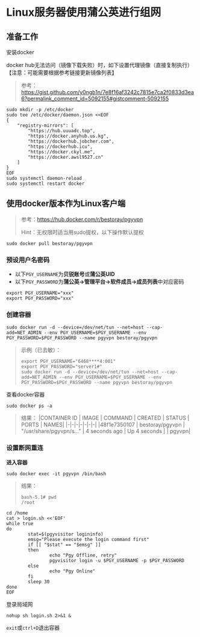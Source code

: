 # Linux服务器使用蒲公英进行组网

## 准备工作

安装docker

docker hub无法访问（镜像下载失败）时，如下设置代理镜像（直接复制执行）【注意：可能需要根据参考链接更新镜像列表】
> 参考：https://gist.github.com/y0ngb1n/7e8f16af3242c7815e7ca2f0833d3ea6?permalink_comment_id=5092155#gistcomment-5092155

```shell
sudo mkdir -p /etc/docker
sudo tee /etc/docker/daemon.json <<EOF
{
    "registry-mirrors": [
        "https://hub.uuuadc.top",
        "https://docker.anyhub.us.kg",
        "https://dockerhub.jobcher.com",
        "https://dockerhub.icu",
        "https://docker.ckyl.me",
        "https://docker.awsl9527.cn"
    ]
}
EOF
sudo systemctl daemon-reload
sudo systemctl restart docker
```

## 使用docker版本作为Linux客户端

> 参考：https://hub.docker.com/r/bestoray/pgyvpn
> 
> Hint：无权限时适当用sudo提权，以下操作默认提权

```shell
sudo docker pull bestoray/pgyvpn
```

### 预设用户名密码
+ 以下`PGY_USERNAME`为**贝锐账号**或**蒲公英UID**
+ 以下`PGY_PASSWORD`为**蒲公英->管理平台->软件成员->成员列表**中对应密码
```shell
export PGY_USERNAME="xxx"
export PGY_PASSWORD="xxx"
```

### 创建容器
```shell
sudo docker run -d --device=/dev/net/tun --net=host --cap-add=NET_ADMIN --env PGY_USERNAME=$PGY_USERNAME --env PGY_PASSWORD=$PGY_PASSWORD --name pgyvpn bestoray/pgyvpn
```
> 示例（已去敏）：
> ```shell
> export PGY_USERNAME="6468****4:001"
> export PGY_PASSWORD="server1#"
> sudo docker run -d --device=/dev/net/tun --net=host --cap-add=NET_ADMIN --env PGY_USERNAME=$PGY_USERNAME --env PGY_PASSWORD=$PGY_PASSWORD --name pgyvpn bestoray/pgyvpn
> ```

查看docker容器
```shell
sudo docker ps -a
```
> 结果：
> |CONTAINER ID  | IMAGE |            COMMAND      |            CREATED     |    STATUS       |             PORTS                            |                                                       NAMES|
> |-|-|-|-|-|-|-|
> |48f1e7350107 |  bestoray/pgyvpn |  "/usr/share/pgyvpn/s…"  | 4 seconds ago |  Up 4 seconds      |                                 |                                                               pgyvpn|

### 设置断网重连

**进入容器**

```shell
sudo docker exec -it pgyvpn /bin/bash
```
> 结果：
> ```shell
> bash-5.1# pwd
> /root
> ```

```shell
cd /home
cat > login.sh <<'EOF'
while true
do
        stat=$(pgyvisitor logininfo)
        emsg="Please execute the login command first"
        if [[ "$stat" == "$emsg" ]]
        then
                echo "Pgy Offline, retry"
                pgyvisitor login -u $PGY_USERNAME -p $PGY_PASSWORD
        else
                echo "Pgy Online"
        fi
        sleep 30
done
EOF
```

登录局域网

```shell
nohup sh login.sh 2>&1 &
```

`exit`或`ctrl+D`退出容器
